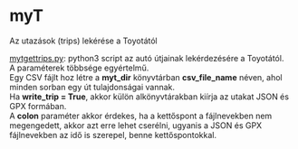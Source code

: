 # myT
Az utazások (trips) lekérése a Toyotától

[mytgettrips.py](https://github.com/koltayk/myT/blob/main/mytgettrips.py): python3 script az autó útjainak lekérdezésére a Toyotától. 
<br>A paraméterek többsége egyértelmű. 
<br>Egy CSV fájlt hoz létre a **myt_dir** könyvtárban **csv_file_name** néven, ahol minden sorban egy út tulajdonságai vannak.
<br>Ha **write_trip = True**, akkor külön alkönyvtárakban kiírja az utakat JSON és GPX formában.
<br>A **colon** paraméter akkor érdekes, ha a kettőspont a fájlnevekben nem megengedett, akkor azt erre lehet cserélni, ugyanis a JSON és GPX fájlnevekben az idő is szerepel, benne kettőspontokkal.
